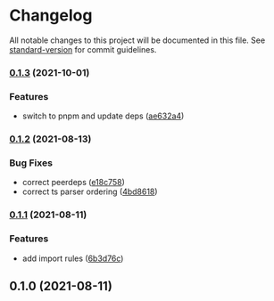 # Changelog

All notable changes to this project will be documented in this file. See [standard-version](https://github.com/conventional-changelog/standard-version) for commit guidelines.

### [0.1.3](https://github.com/application-research/eslint-config/compare/v0.1.2...v0.1.3) (2021-10-01)


### Features

* switch to pnpm and update deps ([ae632a4](https://github.com/application-research/eslint-config/commit/ae632a476efd396f4a8d1ce424cd04afefa2ac8c))

### [0.1.2](https://github.com/application-research/eslint-config/compare/v0.1.1...v0.1.2) (2021-08-13)


### Bug Fixes

* correct peerdeps ([e18c758](https://github.com/application-research/eslint-config/commit/e18c758bedc422f453706487af9fc110f9151ff5))
* correct ts parser ordering ([4bd8618](https://github.com/application-research/eslint-config/commit/4bd861825a52de96b48fa8bdb934546d66612f39))

### [0.1.1](https://github.com/application-research/eslint-config/compare/v0.1.0...v0.1.1) (2021-08-11)


### Features

* add import rules ([6b3d76c](https://github.com/application-research/eslint-config/commit/6b3d76c249c6d1ec7eac3fb3329dd8819f16344d))

## 0.1.0 (2021-08-11)
